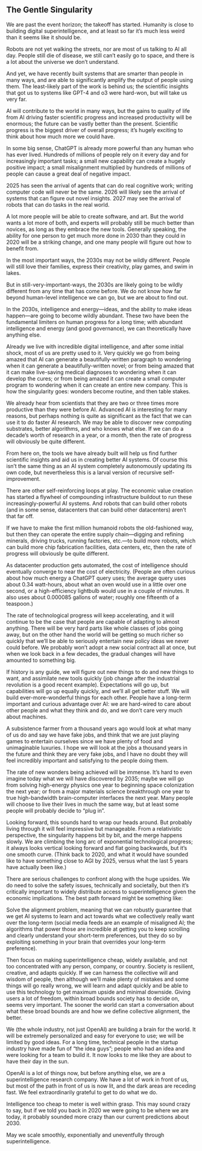 

The Gentle Singularity
---

We are past the event horizon; the takeoff has started. Humanity is close to building digital superintelligence, and at least so far it’s much less weird than it seems like it should be.

Robots are not yet walking the streets, nor are most of us talking to AI all day. People still die of disease, we still can’t easily go to space, and there is a lot about the universe we don’t understand.

And yet, we have recently built systems that are smarter than people in many ways, and are able to significantly amplify the output of people using them. The least-likely part of the work is behind us; the scientific insights that got us to systems like GPT-4 and o3 were hard-won, but will take us very far.

AI will contribute to the world in many ways, but the gains to quality of life from AI driving faster scientific progress and increased productivity will be enormous; the future can be vastly better than the present. Scientific progress is the biggest driver of overall progress; it’s hugely exciting to think about how much more we could have.

In some big sense, ChatGPT is already more powerful than any human who has ever lived. Hundreds of millions of people rely on it every day and for increasingly important tasks; a small new capability can create a hugely positive impact; a small misalignment multiplied by hundreds of millions of people can cause a great deal of negative impact.

2025 has seen the arrival of agents that can do real cognitive work; writing computer code will never be the same. 2026 will likely see the arrival of systems that can figure out novel insights. 2027 may see the arrival of robots that can do tasks in the real world.

A lot more people will be able to create software, and art. But the world wants a lot more of both, and experts will probably still be much better than novices, as long as they embrace the new tools. Generally speaking, the ability for one person to get much more done in 2030 than they could in 2020 will be a striking change, and one many people will figure out how to benefit from.

In the most important ways, the 2030s may not be wildly different. People will still love their families, express their creativity, play games, and swim in lakes.

But in still-very-important-ways, the 2030s are likely going to be wildly different from any time that has come before. We do not know how far beyond human-level intelligence we can go, but we are about to find out.

In the 2030s, intelligence and energy—ideas, and the ability to make ideas happen—are going to become wildly abundant. These two have been the fundamental limiters on human progress for a long time; with abundant intelligence and energy (and good governance), we can theoretically have anything else.

Already we live with incredible digital intelligence, and after some initial shock, most of us are pretty used to it. Very quickly we go from being amazed that AI can generate a beautifully-written paragraph to wondering when it can generate a beautifully-written novel; or from being amazed that it can make live-saving medical diagnoses to wondering when it can develop the cures; or from being amazed it can create a small computer program to wondering when it can create an entire new company. This is how the singularity goes: wonders become routine, and then table stakes.

We already hear from scientists that they are two or three times more productive than they were before AI. Advanced AI is interesting for many reasons, but perhaps nothing is quite as significant as the fact that we can use it to do faster AI research. We may be able to discover new computing substrates, better algorithms, and who knows what else. If we can do a decade’s worth of research in a year, or a month, then the rate of progress will obviously be quite different.

From here on, the tools we have already built will help us find further scientific insights and aid us in creating better AI systems. Of course this isn’t the same thing as an AI system completely autonomously updating its own code, but nevertheless this is a larval version of recursive self-improvement.

There are other self-reinforcing loops at play. The economic value creation has started a flywheel of compounding infrastructure buildout to run these increasingly-powerful AI systems. And robots that can build other robots (and in some sense, datacenters that can build other datacenters) aren’t that far off. 

If we have to make the first million humanoid robots the old-fashioned way, but then they can operate the entire supply chain—digging and refining minerals, driving trucks, running factories, etc.—to build more robots, which can build more chip fabrication facilities, data centers, etc, then the rate of progress will obviously be quite different.

As datacenter production gets automated, the cost of intelligence should eventually converge to near the cost of electricity. (People are often curious about how much energy a ChatGPT query uses; the average query uses about 0.34 watt-hours, about what an oven would use in a little over one second, or a high-efficiency lightbulb would use in a couple of minutes. It also uses about 0.000085 gallons of water; roughly one fifteenth of a teaspoon.)

The rate of technological progress will keep accelerating, and it will continue to be the case that people are capable of adapting to almost anything. There will be very hard parts like whole classes of jobs going away, but on the other hand the world will be getting so much richer so quickly that we’ll be able to seriously entertain new policy ideas we never could before. We probably won’t adopt a new social contract all at once, but when we look back in a few decades, the gradual changes will have amounted to something big.

If history is any guide, we will figure out new things to do and new things to want, and assimilate new tools quickly (job change after the industrial revolution is a good recent example). Expectations will go up, but capabilities will go up equally quickly, and we’ll all get better stuff. We will build ever-more-wonderful things for each other. People have a long-term important and curious advantage over AI: we are hard-wired to care about other people and what they think and do, and we don’t care very much about machines.

A subsistence farmer from a thousand years ago would look at what many of us do and say we have fake jobs, and think that we are just playing games to entertain ourselves since we have plenty of food and unimaginable luxuries. I hope we will look at the jobs a thousand years in the future and think they are very fake jobs, and I have no doubt they will feel incredibly important and satisfying to the people doing them.

The rate of new wonders being achieved will be immense. It’s hard to even imagine today what we will have discovered by 2035; maybe we will go from solving high-energy physics one year to beginning space colonization the next year; or from a major materials science breakthrough one year to true high-bandwidth brain-computer interfaces the next year. Many people will choose to live their lives in much the same way, but at least some people will probably decide to “plug in”.

Looking forward, this sounds hard to wrap our heads around. But probably living through it will feel impressive but manageable. From a relativistic perspective, the singularity happens bit by bit, and the merge happens slowly. We are climbing the long arc of exponential technological progress; it always looks vertical looking forward and flat going backwards, but it’s one smooth curve. (Think back to 2020, and what it would have sounded like to have something close to AGI by 2025, versus what the last 5 years have actually been like.)

There are serious challenges to confront along with the huge upsides. We do need to solve the safety issues, technically and societally, but then it’s critically important to widely distribute access to superintelligence given the economic implications. The best path forward might be something like:

Solve the alignment problem, meaning that we can robustly guarantee that we get AI systems to learn and act towards what we collectively really want over the long-term (social media feeds are an example of misaligned AI; the algorithms that power those are incredible at getting you to keep scrolling and clearly understand your short-term preferences, but they do so by exploiting something in your brain that overrides your long-term preference).

Then focus on making superintelligence cheap, widely available, and not too concentrated with any person, company, or country. Society is resilient, creative, and adapts quickly. If we can harness the collective will and wisdom of people, then although we’ll make plenty of mistakes and some things will go really wrong, we will learn and adapt quickly and be able to use this technology to get maximum upside and minimal downside. Giving users a lot of freedom, within broad bounds society has to decide on, seems very important. The sooner the world can start a conversation about what these broad bounds are and how we define collective alignment, the better.

We (the whole industry, not just OpenAI) are building a brain for the world. It will be extremely personalized and easy for everyone to use; we will be limited by good ideas. For a long time, technical people in the startup industry have made fun of “the idea guys”; people who had an idea and were looking for a team to build it. It now looks to me like they are about to have their day in the sun.

OpenAI is a lot of things now, but before anything else, we are a superintelligence research company. We have a lot of work in front of us, but most of the path in front of us is now lit, and the dark areas are receding fast. We feel extraordinarily grateful to get to do what we do.

Intelligence too cheap to meter is well within grasp. This may sound crazy to say, but if we told you back in 2020 we were going to be where we are today, it probably sounded more crazy than our current predictions about 2030.

May we scale smoothly, exponentially and uneventfully through superintelligence.

